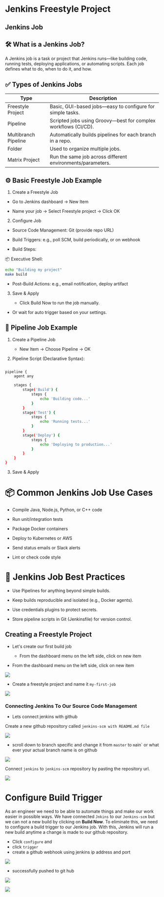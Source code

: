# Jenkins Freestyle Project

## Jenkins Job

## 🛠️ What is a Jenkins Job?

A Jenkins job is a task or project that Jenkins runs—like building code, running tests, deploying applications, or automating scripts. Each job defines what to do, when to do it, and how.


## ✅ Types of Jenkins Jobs


| **Type**              | **Description**                                                                 |
|-----------------------|----------------------------------------------------------------------------------|
| Freestyle Project     | Basic, GUI-based jobs—easy to configure for simple tasks.                       |
| Pipeline              | Scripted jobs using Groovy—best for complex workflows (CI/CD).                  |
| Multibranch Pipeline  | Automatically builds pipelines for each branch in a repo.                       |
| Folder                | Used to organize multiple jobs.                                                 |
| Matrix Project        | Run the same job across different environments/parameters.                      |


## ⚙️ Basic Freestyle Job Example

1. Create a Freestyle Job

- Go to Jenkins dashboard → New Item

- Name your job → Select Freestyle project → Click OK

2. Configure Job

- Source Code Management: Git (provide repo URL)

- Build Triggers: e.g., poll SCM, build periodically, or on webhook

- Build Steps:


📦  Executive Shell:

``` bash
echo "Building my project"
make build
```

- Post-Build Actions: e.g., email notification, deploy artifact

3. Save & Apply

    - Click Build Now to run the job manually.

- Or wait for auto trigger based on your settings.



## 🔄 Pipeline Job Example

1. Create a Pipeline Job

     - New Item → Choose Pipeline → OK

2. Pipeline Script (Declarative Syntax):

``` bash

pipeline {
    agent any

    stages {
        stage('Build') {
            steps {
                echo 'Building code...'
            }
        }
        stage('Test') {
            steps {
                echo 'Running tests...'
            }
        }
        stage('Deploy') {
            steps {
                echo 'Deploying to production...'
            }
        }
    }
}
```

3. Save & Apply



# 📦 Common Jenkins Job Use Cases

- Compile Java, Node.js, Python, or C++ code

- Run unit/integration tests

- Package Docker containers

- Deploy to Kubernetes or AWS

- Send status emails or Slack alerts

- Lint or check code style


# 🧠 Jenkins Job Best Practices

- Use Pipelines for anything beyond simple builds.

- Keep builds reproducible and isolated (e.g., Docker agents).

- Use credentials plugins to protect secrets.

- Store pipeline scripts in Git (Jenkinsfile) for version control.


## Creating a Freestyle Project

- Let's create our first build job

    - From the dashboard menu on the left side, click on new item

- From the dashboard menu on the left side, click on new item

![](./Images/1.%20jenkins.png)


- Create a freestyle project and name it `my-first-job` 

![](./Images/2.%20freestyle.png)


### Connecting Jenkins To Our Source Code Management

- Lets connect jenkins with github

Create a new github repository called `jenkins-scm with README.md file`

![](./Images/3.%20new-repo.png)

- scroll down to branch specific and change it from `master` to `m`ain` or what ever your actual branch name is on github

![](./Images/4b.%20branch-specific.png)


Connect `jenkins` to `jenkins-scm` repository by pasting the repository url.

![](./Images/5.%20success.png)


# Configure Build Trigger

As an engineer we need to be able to automate things and make our work easier in possible ways. We have connected `Jnkins` to our `Jenkins-scm` but we can not a new build by clicking on **Build Now**. To eliminate this, we need to configure a build trigger to our Jenkins job. With this, Jenkins will run a new build anytime a change is made to our github repository.

- Click `configure` and 
- click `trigger` 
- create a github webhook using jenkins ip address and port

![](./Images/6.%20webhook.png)

- successfully pushed to git hub

![](./Images/7.%20pushed.png)  

![](./Images/8.%20success.png)







